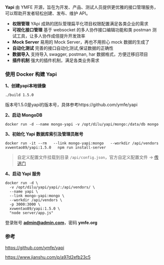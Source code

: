 **Yapi** 由 YMFE 开源，旨在为开发、产品、测试人员提供更优雅的接口管理服务，可以帮助开发者轻松创建、发布、维护 API。

- **权限管理**
   YApi 成熟的团队管理扁平化项目权限配置满足各类企业的需求
- **可视化接口管理**
   基于 websocket 的多人协作接口编辑功能和类 postman 测试工具，让多人协作成倍提升开发效率
- **Mock Server**
   易用的 Mock Server，再也不用担心 mock 数据的生成了
- **自动化测试**
   完善的接口自动化测试,保证数据的正确性
- **数据导入**
   支持导入 swagger, postman, har 数据格式，方便迁移旧项目
- **插件机制**
   强大的插件机制，满足各类业务需求



### 使用 Docker 构建 Yapi

**1、创建yapi本地镜像**

```shell
./build 1.5.0
```

版本号1.5.0是yapi的版本号，具体参考https://github.com/ymfe/yapi

**2、启动 MongoDB**

```shell
docker run -d --name mongo-yapi -v /opt/dilu/yapi/mongo:/data/db mongo
```

**3、初始化 Yapi 数据库索引及管理员账号**

```shell
docker run -it --rm   --link mongo-yapi:mongo   --workdir /api/vendors   xvwentao89/yapi:1.5.0   npm run install-server
```

> 自定义配置文件挂载到目录 `/api/config.json`，官方自定义配置文件 -> [传送门](https://github.com/YMFE/yapi/blob/master/config_example.json)

**4、启动 Yapi 服务**

```shell
docker run -d \
  -v /opt/dilu/yapi/yapi/:/api/vendors/ \
  --name yapi \
  --link mongo-yapi:mongo \
  --workdir /api/vendors \
  -p 3000:3000 \
  xvwentao89/yapi:1.5.0 \
  "node server/app.js"
```

登录账号 **admin@admin.com**，密码 **ymfe.org**

### 参考

https://github.com/ymfe/yapi

https://www.jianshu.com/p/a97d2efb23c5

